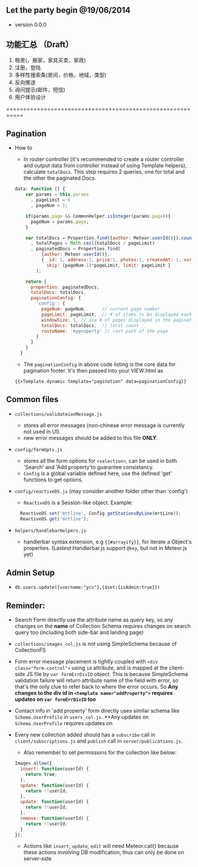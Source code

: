 ## Let the party begin @19/06/2014

- version 0.0.0

## 功能汇总 （Draft）
1.  租房(，搬家，家具买卖，家政)
2.  注册，登陆
3.  多样性搜索条(房间，价格，地域，类型)
4.  反向推送
5.  询问提示(邮件，短信)
6.  用户体验设计

===========================================================
## Pagination
- How to
  - In router controller (it's recommended to create a router controller and output data from controller instead of using Template helpers), calculate `totalDocs`. This step requires 2 queries, one for total and the other the paginated Docs.

  ```JavaScript
  data: function () {
      var params = this.params
        , pageLimit = 6
        , pageNum = 1;

      if(params.page && CommonHelper.isInteger(params.page)){
        pageNum = params.page;
      }

      var totalDocs = Properties.find({author: Meteor.userId()}).count()
        , totalPages = Math.ceil(totalDocs / pageLimit)
        , paginatedDocs = Properties.find(
            {author: Meteor.userId()},
            { _id: 1, address:1, price:1, photos:1, createdAt: 1, sort: {createdAt: -1},
              skip: (pageNum-1)*pageLimit, limit: pageLimit }
          );

      return {
        properties: paginatedDocs,
        totalDocs: totalDocs,
        paginationConfig: {
          'config': {
            pageNum: pageNum,      // current page number
            pageLimit: pageLimit,  // # of items to be displayed each page
            windowSize: 5, // asa # of pages displayed in the pagination must be odd number
            totalDocs: totalDocs,  // total count
            routeName: 'myproperty' // root path of the page
          }
        }
      }
    }
  ```
  - The `paginationConfig` in above code listing is the core data for pagination footer. It's then passed into your _VIEW_.html as
  ```
  {{>Template.dynamic template="pagination" data=paginationConfig}}
  ```

## Common files
- `collections/validateionMessage.js`
  - stores all error messages (non-chinese error message is currently not used in UI).
  - new error messages should be added to this file **ONLY**.
- `config/formOpts.js`
  - stores all the form options for `<selection>`, can be used in both 'Search' and 'Add property'to guarantee consistancy.
  - `Config` is a global variable defined here, use the defined 'get' functions to get options.
- `config/reactiveDS.js` (may consider another folder other than 'config')
  - `ReactiveDS` is a Session-like object. Example:

  ```JavaScript
    ReactiveDS.set('mrtline', Config.getStationsByLine(mrtLine));
    ReactiveDS.get('mrtline');
  ```

- `helpers/handlebarHelpers.js`
  - handlerbar syntax extension, e.g `{{#arrayify}}`, for iterate a Object's properties. (Lastest Handlerbar.js support `@key`, but not in Meteor.js yet)

## Admin Setup
- `db.users.update({username:"ycs"},{$set:{isAdmin:true}})`

## Reminder:
- Search Form directly use the attribute name as query key, so any changes on the **name** of Collection Schema requires changes on search query too (including both side-bar and landing page)

- `collections/images_col.js` is not using SimpleSchema because of CollectionFS

- Form error message placement is tightly coupled with `<div class="form-control">` using `id` attribute, and is mapped at the client-side JS file by `var formErrDivID` object. This is because SimpleSchema validation failure will return attribute name of the field with error, so that's the only clue to refer back to where the error occurs. So **Any changes to the div id in `<template name="addProperty">` requires updates on `var formErrDivID` too**

- Contact info in 'add property' form directly uses similar schema like `Schema.UserProfile` in `users_col.js`. **Any updates on `Schema.UserProfile` requires updates on

- Every new collection added should has a `subscribe` call in `client/subscriptions.js` and `publish` call in `server/publications.js`.
  - Also remember to set permissions for the collection like below:

  ```JavaScript
  Images.allow({
    insert: function(userId) {
      return true;
    },
    update: function(userId) {
      return !!userId;
    },
    update: function(userId) {
      return !!userId;
    },
    remove: function(userId) {
      return !!userId;
    }
  });
  ```

  - Actions like `insert`, `update`, `edit` will need Meteor.call() because these actions involving DB modification, thus can only be done on server-side

